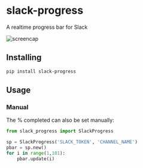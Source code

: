 # slack-progress

A realtime progress bar for Slack

![screencap][screencap]

## Installing

```bash
pip install slack-progress
```

## Usage

### Manual
The % completed can also be set manually:

```python
from slack_progress import SlackProgress

sp = SlackProgress('SLACK_TOKEN', 'CHANNEL_NAME')
pbar = sp.new()
for i in range(1,101):
    pbar.update(i)
```

[screencap]: http://i.imgur.com/103z4Io.gif "slack-progress"
